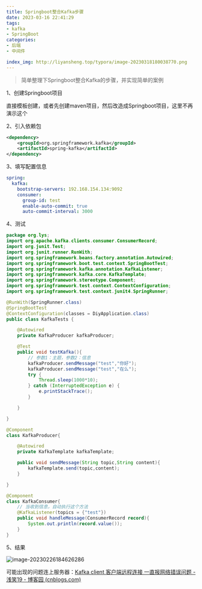```yaml
---
title: Springboot整合Kafka步骤
date: 2023-03-16 22:41:29
tags: 
- kafka
- SpringBoot
categories:
- 后端
- 中间件

index_img: http://liyansheng.top/typora/image-20230318180038770.png
---
```

> 简单整理下Springboot整合Kafka的步骤，并实现简单的案例

1、创建Springboot项目

直接模板创建，或者先创建maven项目，然后改造成Springboot项目，这里不再演示这个

2、引入依赖包

```xml
<dependency>
    <groupId>org.springframework.kafka</groupId>
    <artifactId>spring-kafka</artifactId>
</dependency>
```

3、填写配置信息

```yaml
spring:
  kafka:
    bootstrap-servers: 192.168.154.134:9092
    consumer:
      group-id: test
      enable-auto-commit: true
      auto-commit-interval: 3000
```

4、测试

```java
package org.lys;
import org.apache.kafka.clients.consumer.ConsumerRecord;
import org.junit.Test;
import org.junit.runner.RunWith;
import org.springframework.beans.factory.annotation.Autowired;
import org.springframework.boot.test.context.SpringBootTest;
import org.springframework.kafka.annotation.KafkaListener;
import org.springframework.kafka.core.KafkaTemplate;
import org.springframework.stereotype.Component;
import org.springframework.test.context.ContextConfiguration;
import org.springframework.test.context.junit4.SpringRunner;

@RunWith(SpringRunner.class)
@SpringBootTest
@ContextConfiguration(classes = DiyApplication.class)
public class KafkaTests {

    @Autowired
    private KafkaProducer kafkaProducer;

    @Test
    public void testKafka(){
        // 参数1：主题，参数2：信息
        kafkaProducer.sendMessage("test","你好");
        kafkaProducer.sendMessage("test","在么");
        try {
            Thread.sleep(1000*10);
        } catch (InterruptedException e) {
            e.printStackTrace();
        }

    }

}

@Component
class KafkaProducer{

    @Autowired
    private KafkaTemplate kafkaTemplate;

    public void sendMessage(String topic,String content){
        kafkaTemplate.send(topic,content);
    }

}

@Component
class KafkaConsumer{
    // 当收到信息，自动执行这个方法
    @KafkaListener(topics = {"test"})
    public void handleMessage(ConsumerRecord record){
        System.out.println(record.value());
    }
}
```

5、结果

![image-20230226184626286](http://liyansheng.top/typora/image-20230226184626286.png)

可能出现的问题连上服务器：[Kafka client 客户端远程连接 一直报网络错误问题 - 浅笑19 - 博客园 (cnblogs.com)](https://www.cnblogs.com/qianxiaoPro/p/15788854.html)